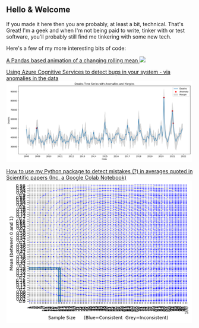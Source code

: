 ## Hello & Welcome

If you made it here then you are probably, at least a bit, technical. That's Great! I'm a geek and when I'm not being paid to write, tinker with or test software, you'll probably still find me tinkering with some new tech.

Here's a few of my more interesting bits of code:

[A Pandas based animation of a changing rolling mean <img src="https://github.com/phoughton/rolling_mean_panda/blob/master/apple_stock_price_smoothing_animation.gif?raw=true" width="500">](https://github.com/phoughton/rolling_mean_panda)

[Using Azure Cognitive Services to detect bugs in your system - via anomalies in the data <img src="https://github.com/phoughton/anomal/blob/main/docs/example.png?raw=true" width="500">](https://github.com/phoughton/anomal/tree/main)

[How to use my Python package to detect mistakes (?) in averages quoted in Scientific papers (Inc. a Google Colab Notebook) <img src="https://github.com/phoughton/grim_test/blob/master/docs/example_rounding_distribution.png?raw=true" width="500">](https://github.com/phoughton/grim_test)


<!--
**phoughton/phoughton** is a ✨ _special_ ✨ repository because its `README.md` (this file) appears on your GitHub profile.

Here are some ideas to get you started:

- 🔭 I’m currently working on ...
- 🌱 I’m currently learning ...
- 👯 I’m looking to collaborate on ...
- 🤔 I’m looking for help with ...
- 💬 Ask me about ...
- 📫 How to reach me: ...
- 😄 Pronouns: ...
- ⚡ Fun fact: ...
-->
